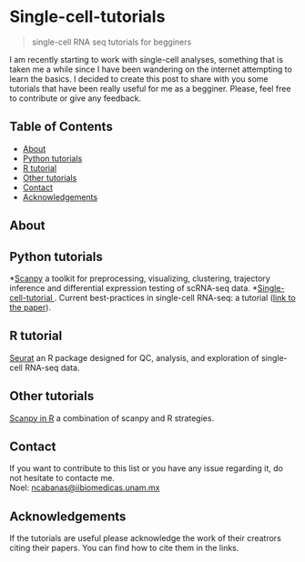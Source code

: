 # Single-cell-tutorials
> single-cell RNA seq tutorials for begginers

I am recently starting to work with single-cell analyses, something that is taken me a while since I have been wandering on the internet attempting to learn the basics. I decided to create this post to share with you some tutorials that have been really useful for me as a begginer. Please, feel free to contribute or give any feedback. 


<!-- TABLE OF CONTENTS -->
## Table of Contents

* [About](#About)
* [Python tutorials](#Python-tutorials)
* [R tutorial](#R-tutorial)
* [Other tutorials](#Other-tutorials)
* [Contact](#Contact)
* [Acknowledgements](#acknowledgements)


## About

## Python tutorials

*[Scanpy](https://scanpy.readthedocs.io/en/stable/#) a toolkit for preprocessing, visualizing, clustering, trajectory inference and differential expression testing of scRNA-seq data.
*[Single-cell-tutorial ](https://github.com/theislab/single-cell-tutorial). Current best-practices in single-cell RNA-seq: a tutorial ([link to the paper]((https://doi.org/10.15252/msb.20188746))).



## R tutorial
[Seurat](https://satijalab.org/seurat/) an R package designed for QC, analysis, and exploration of single-cell RNA-seq data.


## Other tutorials
[Scanpy in R](https://theislab.github.io/scanpy-in-R/#content) a combination of scanpy and R strategies.


## Contact
If you want to contribute to this list or you have any issue regarding it, do not hesitate to contacte me.                            
Noel: ncabanas@iibiomedicas.unam.mx


## Acknowledgements
If the tutorials are useful please acknowledge the work of their creatrors citing their papers.
You can find how to cite them in the links.


